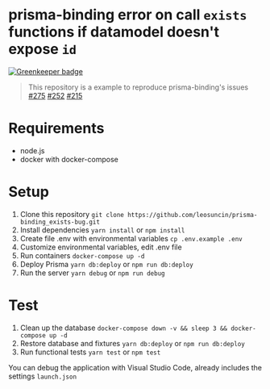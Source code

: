 # prisma-binding error on call `exists` functions if datamodel doesn't expose `id`

[![Greenkeeper badge](https://badges.greenkeeper.io/leosuncin/prisma-binding_exists-bug.svg)](https://greenkeeper.io/)

> This repository is a example to reproduce prisma-binding's issues [#275](https://github.com/prisma/prisma-binding/issues/275) [#252](https://github.com/prisma/prisma-binding/issues/252) [#215](https://github.com/prisma/prisma-binding/issues/215)

# Requirements

- node.js
- docker with docker-compose

# Setup

1. Clone this repository `git clone https://github.com/leosuncin/prisma-binding_exists-bug.git`
2. Install dependencies `yarn install` or `npm install`
3. Create file .env with environmental variables `cp .env.example .env`
4. Customize environmental variables, edit .env file
5. Run containers `docker-compose up -d`
6. Deploy Prisma `yarn db:deploy` or `npm run db:deploy`
7. Run the server `yarn debug` or `npm run debug`

# Test

1. Clean up the database `docker-compose down -v && sleep 3 && docker-compose up -d`
2. Restore database and fixtures `yarn db:deploy` or `npm run db:deploy`
3. Run functional tests `yarn test` or `npm test`

You can debug the application with Visual Studio Code, already includes the settings `launch.json`
